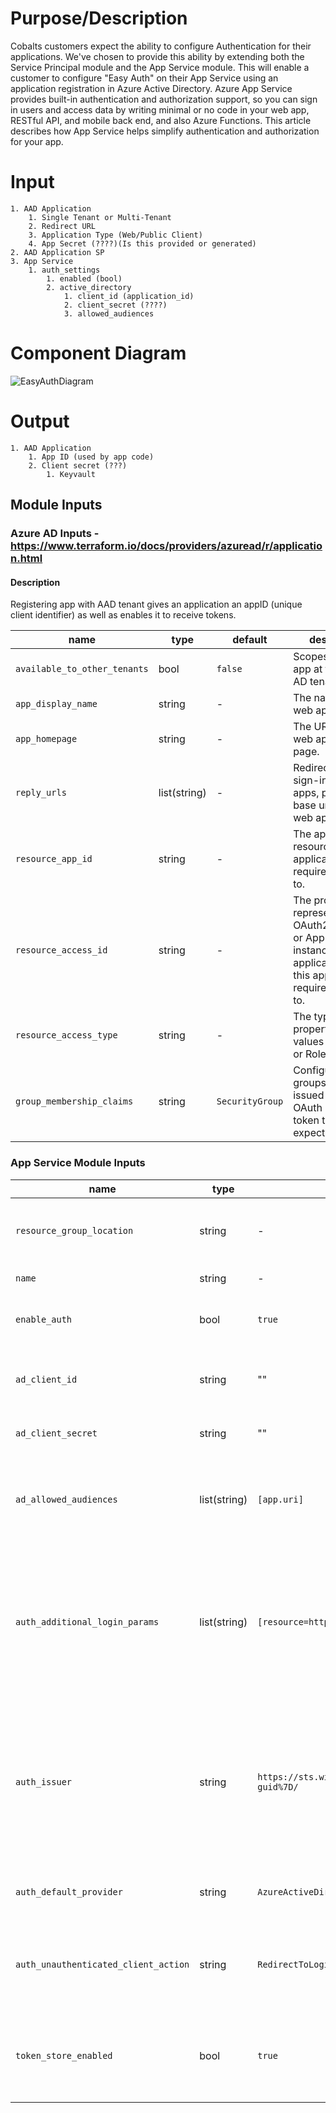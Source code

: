 # Purpose/Description

Cobalts customers expect the ability to configure Authentication for their applications. We've chosen to provide this ability by extending both the Service Principal module and the App Service module. This will enable a customer to configure "Easy Auth" on their App Service using an application registration in Azure Active Directory.
Azure App Service provides built-in authentication and authorization support, so you can sign in users and access data by writing minimal or no code in your web app, RESTful API, and mobile back end, and also Azure Functions. This article describes how App Service helps simplify authentication and authorization for your app.

# Input

    1. AAD Application
        1. Single Tenant or Multi-Tenant
        2. Redirect URL
        3. Application Type (Web/Public Client)
        4. App Secret (????)(Is this provided or generated)
    2. AAD Application SP
    3. App Service
        1. auth_settings
            1. enabled (bool)
            2. active_directory
                1. client_id (application_id)
                2. client_secret (????)
                3. allowed_audiences

# Component Diagram

![EasyAuthDiagram](https://user-images.githubusercontent.com/10041279/59792761-8544ac80-929a-11e9-89f2-2a3b394f820a.PNG)

# Output

    1. AAD Application
        1. App ID (used by app code)
        2. Client secret (???)
            1. Keyvault

## Module Inputs

### Azure AD Inputs - https://www.terraform.io/docs/providers/azuread/r/application.html

#### Description

Registering app with AAD tenant gives an application an appID (unique client identifier) as well as enables it to receive tokens.

| name | type | default | description |
|---|---|---|---|
| `available_to_other_tenants` | bool | `false` | Scopes the web app at the Azure AD tenant level. |
| `app_display_name` | string | - | The name of the web app. |
| `app_homepage` | string | - | The URL to the web app's home page. |
| `reply_urls` | list(string) | - | Redirect URL post sign-in. For web apps, provide the base url of the web app. |
| `resource_app_id` | string | - | The appId of a resource that this application requires access to. |
| `resource_access_id` | string | - | The property id representing an OAuth2Permission or AppRole instance of the application that this application requires access to.   |
| `resource_access_type` | string | - | The type of the id property. Possible values are Scope or Role. |
| `group_membership_claims` | string | `SecurityGroup` | Configures the groups claim issued in a user or OAuth 2.0 access token that the app expects?????? |

### App Service Module Inputs

| name | type | default | description |
|---|---|---|---|
| `resource_group_location` | string | - | The deployment location of resource group container for all the resources |
| `name` | string | - | The name of the web app. |
| `enable_auth` | bool | `true` | Whether or not to secure the application with active directory. |
| `ad_client_id` | string | "" | Azure AD registration/client id for enabling openIdConnection authentication. |
| `ad_client_secret` | string | "" | If no secret is provided, implicit flow will be used. |
| `ad_allowed_audiences` | list(string) | `[app.uri]` |  A list of URLs belonging to the web app that can authenticate against AAD and receive Json Web Tokens. |
| `auth_additional_login_params` | list(string) | `[resource=https://graph.microsoft.com]` | Login parameters to send to the OpenID Backend API Connect authorization endpoint when a user logs in if `enable_auth` is true. Each parameter must be in the form "key=value". |
| `auth_issuer` | string | `https://sts.windows.net/%7Btenant-guid%7D/` | The OpenID Connect Issuer URI that represents the entity which issues access tokens for this application. When using Azure Active Directory, this value is the URI of the directory tenant. |
| `auth_default_provider` | string | `AzureActiveDirectory` | The name of the provider being used for authentication. |
| `auth_unauthenticated_client_action` | string | `RedirectToLoginPage` | Settings instructing web client to redirect to login page upon failed authentication attempts. |
| `token_store_enabled` | bool | `true` |  If enabled the module will durably store platform-specific security tokens that are obtained during login flows. |
